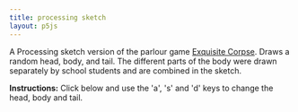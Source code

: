 ```yaml
---
title: processing sketch
layout: p5js
---
```

A Processing sketch version of the parlour game 
[Exquisite Corpse](https://en.wikipedia.org/wiki/Exquisite_corpse). Draws a 
random head, body, and tail. The different parts of the body were drawn 
separately by school students and are combined in the sketch.

**Instructions:** Click below and use the 'a', 's' and 'd' keys to change 
the head, body and tail.
